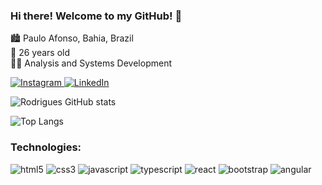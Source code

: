 ### Hi there! Welcome to my GitHub! 👋

 🏙️ Paulo Afonso, Bahia, Brazil<br>
 🎂 26 years old<br>
👩‍💻 Analysis and Systems Development<br>

<p align="left">
  <a href="https://www.instagram.com/_camila.rodriggues/">
    <img src="https://img.shields.io/badge/Instagram-E4405F?style=for-the-badge&logo=instagram&logoColor=white" alt="Instagram" />
  </a>
  <a href="www.linkedin.com/in/camila-rodrigues-3097b7253">
    <img src="https://img.shields.io/badge/LinkedIn-0077B5?style=for-the-badge&logo=linkedin&logoColor=white" alt="LinkedIn" />
  </a>
</p>

<p align="left">
  <img src="https://github-readme-stats.vercel.app/api?username=camilarodriggues&show_icons=true&theme=radical" alt="Rodrigues GitHub stats" />
</p>

<p align="left">
  <img src="https://github-readme-stats.vercel.app/api/top-langs/?username=camilarodriggues&layout=compact" alt="Top Langs" />
</p>

### Technologies:

<div align="left">
    <img alt="html5" src="https://img.shields.io/badge/HTML5-E34F26?style=for-the-badge&logo=html5&logoColor=white"/>
    <img alt="css3" src="https://img.shields.io/badge/CSS3-1572B6?style=for-the-badge&logo=css3&logoColor=white"/>
    <img alt="javascript" src="https://img.shields.io/badge/JavaScript-F7DF1E?style=for-the-badge&logo=javascript&logoColor=black"/>
    <img alt="typescript" src="https://img.shields.io/badge/TypeScript-3178C6?style=for-the-badge&logo=typescript&logoColor=white"/>
    <img alt="react" src="https://img.shields.io/badge/React-20232A?style=for-the-badge&logo=react&logoColor=61DAFB"/>
    <img alt="bootstrap" src="https://img.shields.io/badge/Bootstrap-563D7C?style=for-the-badge&logo=bootstrap&logoColor=white"/>
    <img alt="angular" src="https://img.shields.io/badge/Angular-DF1E1E?style=for-the-badge&logo=angular&logoColor=white"/>
</div>


